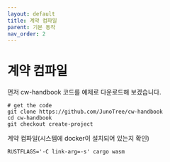 ```yaml
---
layout: default
title: 계약 컴파일
parent: 기본 동작
nav_order: 2
---
```


# 계약 컴파일

먼저 cw-handbook 코드를 예제로 다운로드해 보겠습니다.

```
# get the code
git clone https://github.com/JunoTree/cw-handbook
cd cw-handbook
git checkout create-project
```

계약 컴파일(시스템에 docker이 설치되어 있는지 확인)

```
RUSTFLAGS='-C link-arg=-s' cargo wasm
```
